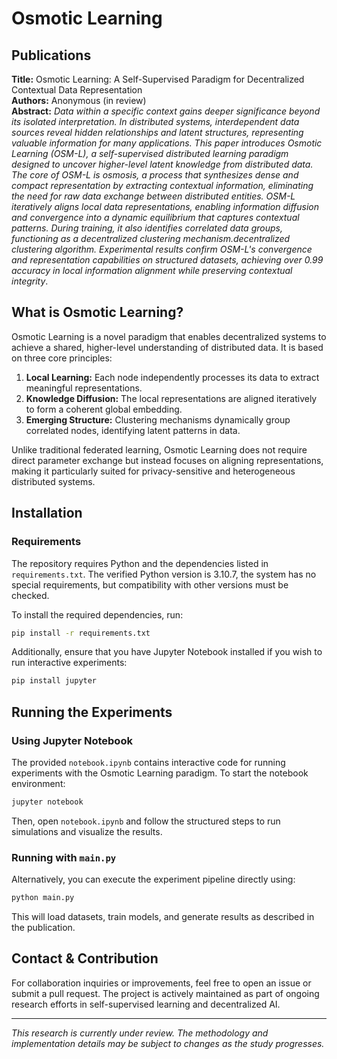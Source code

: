 # Osmotic Learning

## Publications
**Title:** Osmotic Learning: A Self-Supervised Paradigm for Decentralized Contextual Data Representation  
**Authors:** Anonymous (in review)  
**Abstract:** _Data within a specific context gains deeper significance beyond its isolated interpretation. In distributed systems, interdependent data sources reveal hidden relationships and latent structures, representing valuable information for many applications. This paper introduces Osmotic Learning (OSM-L), a self-supervised distributed learning paradigm designed to uncover higher-level latent knowledge from distributed data. The core of OSM-L is osmosis, a process that synthesizes dense and compact representation by extracting contextual information, eliminating the need for raw data exchange between distributed entities. OSM-L iteratively aligns local data representations, enabling information diffusion and convergence into a dynamic equilibrium that captures contextual patterns. During training, it also identifies correlated data groups, functioning as a decentralized clustering mechanism.decentralized clustering algorithm. Experimental results confirm OSM-L's  convergence and representation capabilities on structured datasets, achieving over 0.99 accuracy in local information alignment while preserving contextual integrity_.

## What is Osmotic Learning?
Osmotic Learning is a novel paradigm that enables decentralized systems to achieve a shared, higher-level understanding of distributed data. It is based on three core principles:
1. **Local Learning:** Each node independently processes its data to extract meaningful representations.
2. **Knowledge Diffusion:** The local representations are aligned iteratively to form a coherent global embedding.
3. **Emerging Structure:** Clustering mechanisms dynamically group correlated nodes, identifying latent patterns in data.

Unlike traditional federated learning, Osmotic Learning does not require direct parameter exchange but instead focuses on aligning representations, making it particularly suited for privacy-sensitive and heterogeneous distributed systems.

## Installation
### Requirements
The repository requires Python and the dependencies listed in `requirements.txt`. The verified Python version is 3.10.7, the system has no special requirements, but compatibility with other versions must be checked.

To install the required dependencies, run:
```sh
pip install -r requirements.txt
```

Additionally, ensure that you have Jupyter Notebook installed if you wish to run interactive experiments:
```sh
pip install jupyter
```

## Running the Experiments

### Using Jupyter Notebook
The provided `notebook.ipynb` contains interactive code for running experiments with the Osmotic Learning paradigm. To start the notebook environment:
```sh
jupyter notebook
```
Then, open `notebook.ipynb` and follow the structured steps to run simulations and visualize the results.

### Running with `main.py`
Alternatively, you can execute the experiment pipeline directly using:
```sh
python main.py
```
This will load datasets, train models, and generate results as described in the publication.

## Contact & Contribution
For collaboration inquiries or improvements, feel free to open an issue or submit a pull request. The project is actively maintained as part of ongoing research efforts in self-supervised learning and decentralized AI.

---
_This research is currently under review. The methodology and implementation details may be subject to changes as the study progresses._

